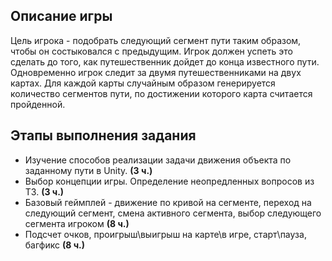 ## Описание игры 
Цель игрока - подобрать следующий сегмент пути таким образом, чтобы он состыковался с предыдущим. Игрок должен успеть это сделать до того, как путешественник дойдет до конца известного пути. Одновременно игрок следит за двумя путешественниками на двух картах. Для каждой карты случайным образом генерируется количество сегментов пути, по достижении которого карта считается пройденной.

## Этапы выполнения задания 
- Изучение способов реализации задачи движения объекта по заданному пути в Unity. **(3 ч.)**
- Выбор концепции игры. Определение неопредленных вопросов из ТЗ. **(3 ч.)**
- Базовый геймплей - движение по кривой на сегменте, переход на следующий сегмент, смена активного сегмента, выбор следующего сегмента игроком **(8 ч.)**
- Подсчет очков, проигрыш\выигрыш на карте\в игре, старт\пауза, багфикс **(8 ч.)**
